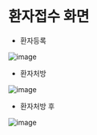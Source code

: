 # 환자접수 화면

- 환자등록

![image](https://user-images.githubusercontent.com/65011438/173015101-7a0e2d0c-89fa-467b-80c3-426f49791286.png)




- 환자처방

![image](https://user-images.githubusercontent.com/65011438/173015441-12e77af6-0ec6-4ca0-b7e7-523b95341e2a.png)




- 환자처방 후

![image](https://user-images.githubusercontent.com/65011438/173015546-e3841db2-3cac-4a99-95ec-6bf0b5f69f73.png)
